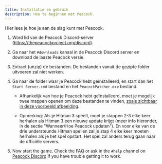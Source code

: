 ```yaml
---
title: Installatie en gebruik
description: Hoe te beginnen met Peacock.
---
```


Hier lees je hoe je aan de slag kunt met Peacock.

1. Word lid van de Peacock Discord-server (https://thepeacockproject.org/discord).

2. Ga naar het `#downloads` kanaal in de Peacock Discord server en download de laaste Peacock versie.

3. Extract (unzip) de bestanden. De bestanden vanuit de gezipte folder uitvoeren zal niet werken.

4. Ga naar de folder waar je Peacock hebt geïnstalleerd, en start dan het `Start Server.cmd` bestand en het `PeacockPatcher.exe` bestand.

    - Afhankelijk van hoe je Peacock hebt geïnstalleerd, moet je mogelijk twee mappen openen om deze bestanden te vinden, [zoals zichtbaar in deze voorbeeld afbeelding](https://media.discordapp.net/attachments/833505136290299935/991068578579107870/unknown.png).

    - Opmerking: Als je Hitman 3 speelt, moet je stappen 2-3 elke keer herhalen als Hitman 3 een nieuwe update krijgt (meer info hieronder, in de sectie "Wanneer/Hoe Peacock updaten"). En voor elke van de drie understeunde Hitman spellen zal je stap 4 elke keer moeten herhalen als je het spel opstart. Het spel zal anders terug gaan naar de officiële servers.

5. Now start the game. Check the [FAQ](https://thepeacockproject.org/wiki/intel/faq) or ask in the `#help` channel on [Peacock Discord](https://thepeacockproject.org/discord) if you have trouble getting it to work.

